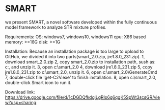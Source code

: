 # SMART
we present SMART, a novel software developed within the fully continuous model framework to analyze STR mixture profiles.

Requirements:
OS: windows7, windows10, windows11
cpu: X86 based
memory: >=16G
disk: >=1G

Installation:
Because an installation package is too large to upload to GitHub, we divided it into two parts(smart_2.0.zip, jre1.8.0_231.zip).
1, download smart_2.0.zip
2, copy smart_2.0.zip to installation path, sush as: c:\, and unzip it.
3, open c:\smart_2.0
4, download jre1.8.0_231.zip
5, copy jre1.8.0_231.zip to c:\smart_2.0\, unzip it.
6, open c:\smart_2.0\GenerateCmd\
7, double-click file 'get-C2V.exe' to finish installation.
8, open c:\smart_2.0, double-click Smart icon to run it.



Download link:
https://drive.google.com/file/d/1cDGDQfkdgiLgRIo6g6qgK5SpWt3scsGR/view?usp=sharing
